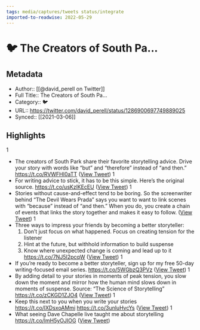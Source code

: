 ```yaml
---
tags: media/captures/tweets status/integrate
imported-to-readwise: 2022-05-29
---
```

# 🐦 The Creators of South Pa...

## Metadata
- Author:: [[@david_perell on Twitter]]
- Full Title:: The Creators of South Pa...
- Category:: 🐦
- URL:: https://twitter.com/david_perell/status/1286900697749889025
- Synced:: [[2021-03-06]]

## Highlights
1
- The creators of South Park share their favorite storytelling advice. 
  Drive your story with words like “but” and “therefore” instead of “and then.” https://t.co/RVWFHI0aTT ([View Tweet](https://twitter.com/david_perell/status/1286900697749889025))
1
- For writing advice to stick, it has to be this simple. 
  Here’s the original source. 
  https://t.co/usKzlKEcEU ([View Tweet](https://twitter.com/david_perell/status/1286907944294989831))
1
- Stories without cause-and-effect tend to be boring.
  So the screenwriter behind “The Devil Wears Prada” says you want to want to link scenes with “because” instead of “and then.”
  When you do, you create a chain of events that links the story together and makes it easy to follow. ([View Tweet](https://twitter.com/david_perell/status/1365434809112264711))
1
- Three ways to impress your friends by becoming a better storyteller:
  1) Don’t just focus on what happened. Focus on creating tension for the listener
  2) Hint at the future, but withhold information to build suspense
  3) Know where unexpected change is coming and lead up to it https://t.co/7NJ5I2pcqW ([View Tweet](https://twitter.com/david_perell/status/1365437945684066308))
1
- If you’re ready to become a better storyteller, sign up for my free 50-day writing-focused email series.
  https://t.co/5WGbzQ3PVz ([View Tweet](https://twitter.com/david_perell/status/1365440546957885443))
1
- By adding detail to your stories in moments of peak tension, you slow down the moment and mirror how the human mind slows down in moments of suspense.
  Source: “The Science of Storytelling” https://t.co/zCKGD1ZJO4 ([View Tweet](https://twitter.com/david_perell/status/1365441059799642116))
1
- Keep this next to you when you write your stories
  https://t.co/lXDsxoAMmi https://t.co/3unluHvcYs ([View Tweet](https://twitter.com/david_perell/status/1365472306303221763))
1
- What seeing Dave Chapelle live taught me about storytelling https://t.co/lmH5yOJIOG ([View Tweet](https://twitter.com/david_perell/status/1368057147758641153))
